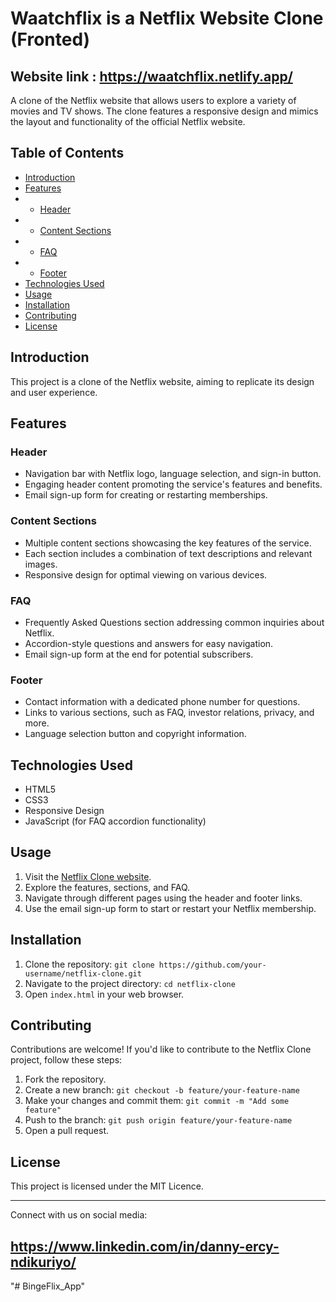 # Waatchflix is a Netflix Website Clone (Fronted)

## Website link : https://waatchflix.netlify.app/


A clone of the Netflix website that allows users to explore a variety of movies and TV shows. The clone features a responsive design and mimics the layout and functionality of the official Netflix website.

## Table of Contents

- [Introduction](#introduction)
- [Features](#features)
- - [Header](#header)
- - [Content Sections](#content-sections)
- - [FAQ](#faq)
- - [Footer](#footer)
- [Technologies Used](#technologies-used)
- [Usage](#usage)
- [Installation](#installation)
- [Contributing](#contributing)
- [License](#license)

## Introduction

This project is a clone of the Netflix website, aiming to replicate its design and user experience.

## Features

### Header

- Navigation bar with Netflix logo, language selection, and sign-in button.
- Engaging header content promoting the service's features and benefits.
- Email sign-up form for creating or restarting memberships.

### Content Sections

- Multiple content sections showcasing the key features of the service.
- Each section includes a combination of text descriptions and relevant images.
- Responsive design for optimal viewing on various devices.

### FAQ

- Frequently Asked Questions section addressing common inquiries about Netflix.
- Accordion-style questions and answers for easy navigation.
- Email sign-up form at the end for potential subscribers.

### Footer

- Contact information with a dedicated phone number for questions.
- Links to various sections, such as FAQ, investor relations, privacy, and more.
- Language selection button and copyright information.

## Technologies Used

- HTML5
- CSS3
- Responsive Design
- JavaScript (for FAQ accordion functionality)

## Usage

1. Visit the [Netflix Clone website](https://your-website-url.com).
2. Explore the features, sections, and FAQ.
3. Navigate through different pages using the header and footer links.
4. Use the email sign-up form to start or restart your Netflix membership.

## Installation

1. Clone the repository: `git clone https://github.com/your-username/netflix-clone.git`
2. Navigate to the project directory: `cd netflix-clone`
3. Open `index.html` in your web browser.

## Contributing

Contributions are welcome! If you'd like to contribute to the Netflix Clone project, follow these steps:

1. Fork the repository.
2. Create a new branch: `git checkout -b feature/your-feature-name`
3. Make your changes and commit them: `git commit -m "Add some feature"`
4. Push to the branch: `git push origin feature/your-feature-name`
5. Open a pull request.

## License

This project is licensed under the MIT Licence.

---

 

Connect with us on social media:

## https://www.linkedin.com/in/danny-ercy-ndikuriyo/
"# BingeFlix_App" 
